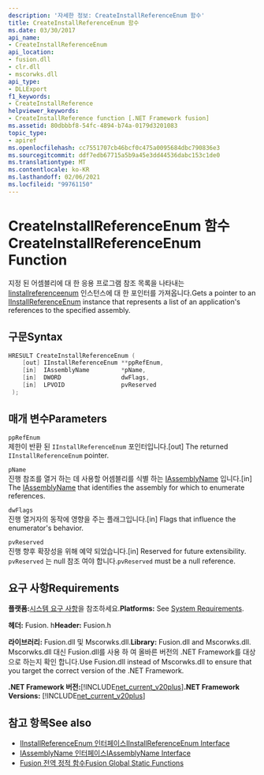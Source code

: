 ```yaml
---
description: '자세한 정보: CreateInstallReferenceEnum 함수'
title: CreateInstallReferenceEnum 함수
ms.date: 03/30/2017
api_name:
- CreateInstallReferenceEnum
api_location:
- fusion.dll
- clr.dll
- mscorwks.dll
api_type:
- DLLExport
f1_keywords:
- CreateInstallReference
helpviewer_keywords:
- CreateInstallReference function [.NET Framework fusion]
ms.assetid: 80dbbbf8-54fc-4894-b74a-0179d3201083
topic_type:
- apiref
ms.openlocfilehash: cc7551707cb46bcf0c475a0095684dbc790836e3
ms.sourcegitcommit: ddf7edb67715a5b9a45e3dd44536dabc153c1de0
ms.translationtype: MT
ms.contentlocale: ko-KR
ms.lasthandoff: 02/06/2021
ms.locfileid: "99761150"
---
```

# <a name="createinstallreferenceenum-function"></a><span data-ttu-id="cd1a6-103">CreateInstallReferenceEnum 함수</span><span class="sxs-lookup"><span data-stu-id="cd1a6-103">CreateInstallReferenceEnum Function</span></span>

<span data-ttu-id="cd1a6-104">지정 된 어셈블리에 대 한 응용 프로그램 참조 목록을 나타내는 [Iinstallreferenceenum](iinstallreferenceenum-interface.md) 인스턴스에 대 한 포인터를 가져옵니다.</span><span class="sxs-lookup"><span data-stu-id="cd1a6-104">Gets a pointer to an [IInstallReferenceEnum](iinstallreferenceenum-interface.md) instance that represents a list of an application's references to the specified assembly.</span></span>  
  
## <a name="syntax"></a><span data-ttu-id="cd1a6-105">구문</span><span class="sxs-lookup"><span data-stu-id="cd1a6-105">Syntax</span></span>  
  
```cpp  
HRESULT CreateInstallReferenceEnum (  
    [out] IInstallReferenceEnum **ppRefEnum,  
    [in]  IAssemblyName         *pName,  
    [in]  DWORD                 dwFlags,  
    [in]  LPVOID                pvReserved  
 );  
```  
  
## <a name="parameters"></a><span data-ttu-id="cd1a6-106">매개 변수</span><span class="sxs-lookup"><span data-stu-id="cd1a6-106">Parameters</span></span>  

 `ppRefEnum`  
 <span data-ttu-id="cd1a6-107">제한이 반환 된 `IInstallReferenceEnum` 포인터입니다.</span><span class="sxs-lookup"><span data-stu-id="cd1a6-107">[out] The returned `IInstallReferenceEnum` pointer.</span></span>  
  
 `pName`  
 <span data-ttu-id="cd1a6-108">진행 참조를 열거 하는 데 사용할 어셈블리를 식별 하는 [IAssemblyName](iassemblyname-interface.md) 입니다.</span><span class="sxs-lookup"><span data-stu-id="cd1a6-108">[in] The [IAssemblyName](iassemblyname-interface.md) that identifies the assembly for which to enumerate references.</span></span>  
  
 `dwFlags`  
 <span data-ttu-id="cd1a6-109">진행 열거자의 동작에 영향을 주는 플래그입니다.</span><span class="sxs-lookup"><span data-stu-id="cd1a6-109">[in] Flags that influence the enumerator's behavior.</span></span>  
  
 `pvReserved`  
 <span data-ttu-id="cd1a6-110">진행 향후 확장성을 위해 예약 되었습니다.</span><span class="sxs-lookup"><span data-stu-id="cd1a6-110">[in] Reserved for future extensibility.</span></span> <span data-ttu-id="cd1a6-111">`pvReserved` 는 null 참조 여야 합니다.</span><span class="sxs-lookup"><span data-stu-id="cd1a6-111">`pvReserved` must be a null reference.</span></span>  
  
## <a name="requirements"></a><span data-ttu-id="cd1a6-112">요구 사항</span><span class="sxs-lookup"><span data-stu-id="cd1a6-112">Requirements</span></span>  

 <span data-ttu-id="cd1a6-113">**플랫폼:**[시스템 요구 사항](../../get-started/system-requirements.md)을 참조하세요.</span><span class="sxs-lookup"><span data-stu-id="cd1a6-113">**Platforms:** See [System Requirements](../../get-started/system-requirements.md).</span></span>  
  
 <span data-ttu-id="cd1a6-114">**헤더:** Fusion. h</span><span class="sxs-lookup"><span data-stu-id="cd1a6-114">**Header:** Fusion.h</span></span>  
  
 <span data-ttu-id="cd1a6-115">**라이브러리:** Fusion.dll 및 Mscorwks.dll.</span><span class="sxs-lookup"><span data-stu-id="cd1a6-115">**Library:** Fusion.dll and Mscorwks.dll.</span></span> <span data-ttu-id="cd1a6-116">Mscorwks.dll 대신 Fusion.dll를 사용 하 여 올바른 버전의 .NET Framework를 대상으로 하는지 확인 합니다.</span><span class="sxs-lookup"><span data-stu-id="cd1a6-116">Use Fusion.dll instead of Mscorwks.dll to ensure that you target the correct version of the .NET Framework.</span></span>  
  
 <span data-ttu-id="cd1a6-117">**.NET Framework 버전:**[!INCLUDE[net_current_v20plus](../../../../includes/net-current-v20plus-md.md)]</span><span class="sxs-lookup"><span data-stu-id="cd1a6-117">**.NET Framework Versions:** [!INCLUDE[net_current_v20plus](../../../../includes/net-current-v20plus-md.md)]</span></span>  
  
## <a name="see-also"></a><span data-ttu-id="cd1a6-118">참고 항목</span><span class="sxs-lookup"><span data-stu-id="cd1a6-118">See also</span></span>

- [<span data-ttu-id="cd1a6-119">IInstallReferenceEnum 인터페이스</span><span class="sxs-lookup"><span data-stu-id="cd1a6-119">IInstallReferenceEnum Interface</span></span>](iinstallreferenceenum-interface.md)
- [<span data-ttu-id="cd1a6-120">IAssemblyName 인터페이스</span><span class="sxs-lookup"><span data-stu-id="cd1a6-120">IAssemblyName Interface</span></span>](iassemblyname-interface.md)
- [<span data-ttu-id="cd1a6-121">Fusion 전역 정적 함수</span><span class="sxs-lookup"><span data-stu-id="cd1a6-121">Fusion Global Static Functions</span></span>](fusion-global-static-functions.md)
